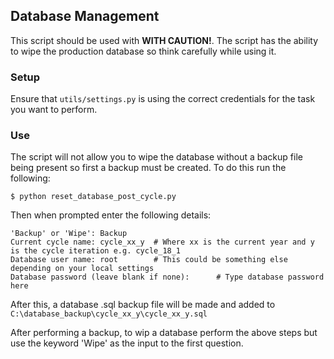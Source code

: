 ## Database Management

This script should be used with **WITH CAUTION!**. The script has the ability to wipe the production 
database so think carefully while using it.

### Setup
Ensure that `utils/settings.py` is using the correct credentials for the task you want to perform.

### Use
The script will not allow you to wipe the database without a backup file being present so first a
backup must be created. To do this run the following:
```
$ python reset_database_post_cycle.py
```
Then when prompted enter the following details:
```
'Backup' or 'Wipe': Backup
Current cycle name: cycle_xx_y  # Where xx is the current year and y is the cycle iteration e.g. cycle_18_1
Database user name: root        # This could be something else depending on your local settings
Database password (leave blank if none):      # Type database password here
```
After this, a database .sql backup file will be made and added to 
`C:\database_backup\cycle_xx_y\cycle_xx_y.sql`

After performing a backup, to wip a database perform the above steps but use the keyword 'Wipe'
 as the input to the first question.